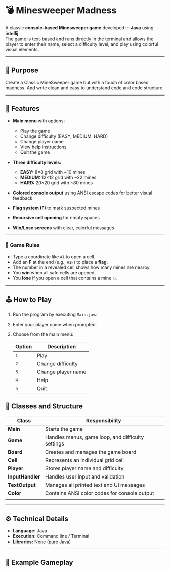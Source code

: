 # 💣 Minesweeper Madness

A classic **console-based Minesweeper game** developed in **Java** using **intellij**.  
The game is text-based and runs directly in the terminal and allows the player
to enter their name, select a difficulty level, and play using colorful visual elements.

---

## 🎯 Purpose

Create a Classic MineSweeper game but with a touch of color based madness.
And write clean and easy to understand code and code structure.

---

## 📜 Features

- **Main menu** with options:
    - Play the game
    - Change difficulty (EASY, MEDIUM, HARD)
    - Change player name
    - View help instructions
    - Quit the game

- **Three difficulty levels:**
    - **EASY:** 8×8 grid with ~10 mines
    - **MEDIUM:** 12×12 grid with ~22 mines
    - **HARD:** 20×20 grid with ~80 mines

- **Colored console output** using ANSI escape codes for better visual feedback
- **Flag system (F)** to mark suspected mines
- **Recursive cell opening** for empty spaces
- **Win/Lose screens** with clear, colorful messages

---

### 🧩 Game Rules
- Type a coordinate like `A1` to open a cell.
- Add an **F** at the end (e.g., `A1F`) to place a **flag**.
- The number in a revealed cell shows how many mines are nearby.
- You **win** when all safe cells are opened.
- You **lose** if you open a cell that contains a mine 💥.

---

## 🕹 How to Play

1. Run the program by executing `Main.java`
2. Enter your player name when prompted.
3. Choose from the main menu:

   | Option | Description        |
   |--------|--------------------|
   | `1`    | Play               |
   | `2`    | Change difficulty  |
   | `3`    | Change player name |
   | `4`    | Help               |
   | `5`    | Quit               |

## 🧠 Classes and Structure

| Class            | Responsibility                                    |
|------------------|---------------------------------------------------|
| **Main**         | Starts the game                                   |
| **Game**         | Handles menus, game loop, and difficulty settings |
| **Board**        | Creates and manages the game board                |
| **Cell**         | Represents an individual grid cell                |
| **Player**       | Stores player name and difficulty                 |
| **InputHandler** | Handles user input and validation                 |
| **TextOutput**   | Manages all printed text and UI messages          |
| **Color**        | Contains ANSI color codes for console output      |
|                  |                                                   |

---

## ⚙️ Technical Details

- **Language:** Java
- **Execution:** Command line / Terminal
- **Libraries:** None (pure Java)

---

## 🧾 Example Gameplay